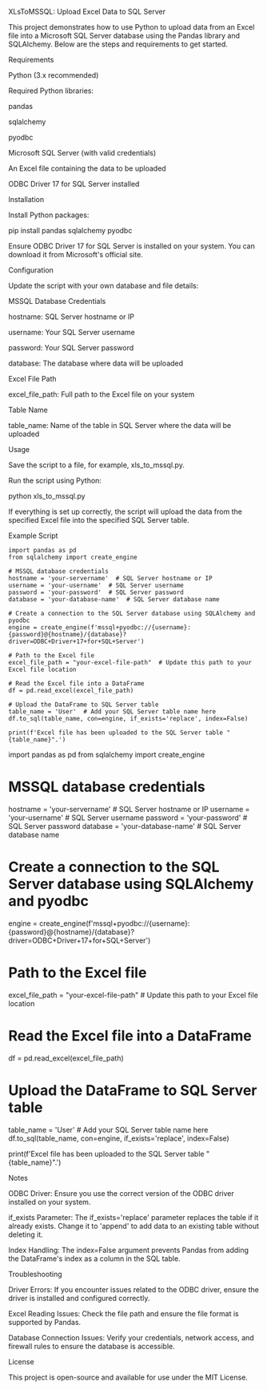 XLsToMSSQL: Upload Excel Data to SQL Server

This project demonstrates how to use Python to upload data from an Excel file into a Microsoft SQL Server database using the Pandas library and SQLAlchemy. Below are the steps and requirements to get started.

Requirements

Python (3.x recommended)

Required Python libraries:

pandas

sqlalchemy

pyodbc

Microsoft SQL Server (with valid credentials)

An Excel file containing the data to be uploaded

ODBC Driver 17 for SQL Server installed

Installation

Install Python packages:

pip install pandas sqlalchemy pyodbc

Ensure ODBC Driver 17 for SQL Server is installed on your system. You can download it from Microsoft's official site.

Configuration

Update the script with your own database and file details:

MSSQL Database Credentials

hostname: SQL Server hostname or IP

username: Your SQL Server username

password: Your SQL Server password

database: The database where data will be uploaded

Excel File Path

excel_file_path: Full path to the Excel file on your system

Table Name

table_name: Name of the table in SQL Server where the data will be uploaded

Usage

Save the script to a file, for example, xls_to_mssql.py.

Run the script using Python:

python xls_to_mssql.py

If everything is set up correctly, the script will upload the data from the specified Excel file into the specified SQL Server table.

Example Script

```
import pandas as pd
from sqlalchemy import create_engine

# MSSQL database credentials
hostname = 'your-servername'  # SQL Server hostname or IP
username = 'your-username'  # SQL Server username
password = 'your-password'  # SQL Server password
database = 'your-database-name'  # SQL Server database name

# Create a connection to the SQL Server database using SQLAlchemy and pyodbc
engine = create_engine(f'mssql+pyodbc://{username}:{password}@{hostname}/{database}?driver=ODBC+Driver+17+for+SQL+Server')

# Path to the Excel file
excel_file_path = "your-excel-file-path"  # Update this path to your Excel file location

# Read the Excel file into a DataFrame
df = pd.read_excel(excel_file_path)

# Upload the DataFrame to SQL Server table
table_name = 'User'  # Add your SQL Server table name here
df.to_sql(table_name, con=engine, if_exists='replace', index=False)

print(f'Excel file has been uploaded to the SQL Server table "{table_name}".')
```

import pandas as pd
from sqlalchemy import create_engine

# MSSQL database credentials
hostname = 'your-servername'  # SQL Server hostname or IP
username = 'your-username'  # SQL Server username
password = 'your-password'  # SQL Server password
database = 'your-database-name'  # SQL Server database name

# Create a connection to the SQL Server database using SQLAlchemy and pyodbc
engine = create_engine(f'mssql+pyodbc://{username}:{password}@{hostname}/{database}?driver=ODBC+Driver+17+for+SQL+Server')

# Path to the Excel file
excel_file_path = "your-excel-file-path"  # Update this path to your Excel file location

# Read the Excel file into a DataFrame
df = pd.read_excel(excel_file_path)

# Upload the DataFrame to SQL Server table
table_name = 'User'  # Add your SQL Server table name here
df.to_sql(table_name, con=engine, if_exists='replace', index=False)

print(f'Excel file has been uploaded to the SQL Server table "{table_name}".')

Notes

ODBC Driver: Ensure you use the correct version of the ODBC driver installed on your system.

if_exists Parameter: The if_exists='replace' parameter replaces the table if it already exists. Change it to 'append' to add data to an existing table without deleting it.

Index Handling: The index=False argument prevents Pandas from adding the DataFrame's index as a column in the SQL table.

Troubleshooting

Driver Errors: If you encounter issues related to the ODBC driver, ensure the driver is installed and configured correctly.

Excel Reading Issues: Check the file path and ensure the file format is supported by Pandas.

Database Connection Issues: Verify your credentials, network access, and firewall rules to ensure the database is accessible.

License

This project is open-source and available for use under the MIT License.

